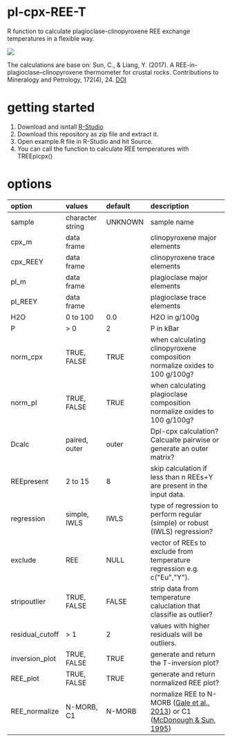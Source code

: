 # pl-cpx-REE-T
R function to calculate plagioclase-clinopyroxene REE exchange temperatures in a flexible way.

![](https://raw.githubusercontent.com/thewoodsofcoding/pl-cpx-REE-T/main/img/inversion.jpg)

The calculations are base on: Sun, C., & Liang, Y. (2017). A REE-in-plagioclase–clinopyroxene thermometer for crustal rocks. Contributions to Mineralogy and Petrology, 172(4), 24. [DOI](http://doi.org/10.1007/s00410-016-1326-9)

# getting started
1. Download and isntall [R-Studio](https://www.rstudio.com/products/rstudio/download/)
2. Download this repository as zip file and extract it.
3. Open example.R file in R-Studio and hit Source.
4. You can call the function to calculate REE temperatures with TREEplcpx()
# options
| option          | values           |default    | description                                                                  
|:----------------|:-----------------|:----------|:-----------------------------------------------------------------------------|
| sample          | character string | UNKNOWN   | sample name                                                                  
| cpx_m           | data frame       |           | clinopyroxene major elements                                                 
| cpx_REEY        | data frame       |           | clinopyroxene trace elements                                                 
| pl_m            | data frame       |           | plagioclase major elements                                                   
| pl_REEY         | data frame       |           | plagioclase trace elements                                                   
| H2O             | 0 to 100         | 0.0       | H2O in g/100g                                                                
| P               | > 0              | 2         | P in kBar                                                                    
| norm_cpx        | TRUE, FALSE      | TRUE      | when calculating clinopyroxene composition normalize oxides to 100 g/100g?   
| norm_pl         | TRUE, FALSE      | TRUE      | when calculating plagioclase composition normalize oxides to 100 g/100g?     
| Dcalc           | paired, outer    | outer     | Dpl-cpx calculation? Calcualte pairwise or generate an outer matrix?         
| REEpresent      | 2 to 15          | 8         | skip calculation if less than n REEs+Y are present in the input data.         
| regression      | simple, IWLS     | IWLS      | type of regression to perform regular (simple) or robust (IWLS) regression?
| exclude         | REE              | NULL      | vector of REEs to exclude from temperature regression e.g. c("Eu","Y").
| stripoutlier    | TRUE, FALSE      | FALSE     | strip data from temperature caluclation that classifie as outlier?
| residual_cutoff | > 1              | 2         | values with higher residuals will be outliers.
| inversion_plot  | TRUE, FALSE      | TRUE      | generate and return the T-inversion plot?
| REE_plot        | TRUE, FALSE      | TRUE      | generate and return normalized REE plot?
| REE_normalize   | N-MORB, C1       | N-MORB    | normalize REE to N-MORB ([Gale et al., 2013](http://doi.org/10.1029/2012GC004334)) or C1 ([McDonough & Sun, 1995](http://doi.org/10.1016/0009-2541(94)00140-4))
